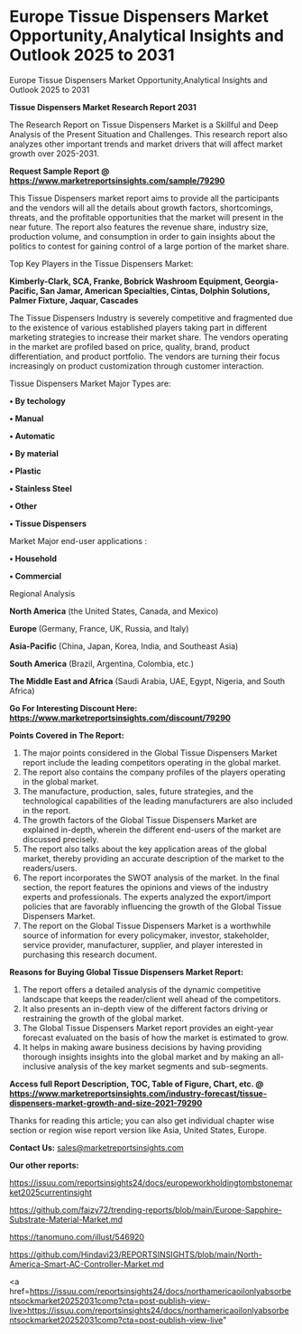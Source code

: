 # Europe Tissue Dispensers Market Opportunity,Analytical Insights and Outlook 2025 to 2031
Europe Tissue Dispensers Market Opportunity,Analytical Insights and Outlook 2025 to 2031

<strong>Tissue Dispensers Market Research Report 2031</strong>

The Research Report on Tissue Dispensers Market is a Skillful and Deep Analysis of the Present Situation and Challenges. This research report also analyzes other important trends and market drivers that will affect market growth over 2025-2031.

<strong>Request Sample Report @ <a href=https://www.marketreportsinsights.com/sample/79290>https://www.marketreportsinsights.com/sample/79290</a></strong>

This Tissue Dispensers market report aims to provide all the participants and the vendors will all the details about growth factors, shortcomings, threats, and the profitable opportunities that the market will present in the near future. The report also features the revenue share, industry size, production volume, and consumption in order to gain insights about the politics to contest for gaining control of a large portion of the market share.

Top Key Players in the Tissue Dispensers Market:

<strong>Kimberly-Clark, SCA, Franke, Bobrick Washroom Equipment, Georgia-Pacific, San Jamar, American Specialties, Cintas, Dolphin Solutions, Palmer Fixture, Jaquar, Cascades</strong>

The Tissue Dispensers Industry is severely competitive and fragmented due to the existence of various established players taking part in different marketing strategies to increase their market share. The vendors operating in the market are profiled based on price, quality, brand, product differentiation, and product portfolio. The vendors are turning their focus increasingly on product customization through customer interaction.

Tissue Dispensers Market Major Types are:

<strong>• By techology

• Manual

• Automatic

• By material

• Plastic

• Stainless Steel

• Other

• Tissue Dispensers</strong>

Market Major end-user applications :

<strong>• Household

• Commercial</strong>

Regional Analysis

</u><strong><b>North America</b></strong> (the United States, Canada, and Mexico)

<strong><b>Europe </b></strong>(Germany, France, UK, Russia, and Italy)

<strong><b>Asia-Pacific</b></strong> (China, Japan, Korea, India, and Southeast Asia)

<strong><b>South America</b></strong> (Brazil, Argentina, Colombia, etc.)

<strong><b>The Middle East and Africa</b></strong> (Saudi Arabia, UAE, Egypt, Nigeria, and South Africa)

<strong>Go For Interesting Discount Here: <a href=https://www.marketreportsinsights.com/discount/79290>https://www.marketreportsinsights.com/discount/79290</a></strong>

<strong>Points Covered in The Report:</strong>
<ol>
  <li>The major points considered in the Global Tissue Dispensers Market report include the leading competitors operating in the global market.</li>
  <li>The report also contains the company profiles of the players operating in the global market.</li>
  <li>The manufacture, production, sales, future strategies, and the technological capabilities of the leading manufacturers are also included in the report.</li>
  <li>The growth factors of the Global Tissue Dispensers Market are explained in-depth, wherein the different end-users of the market are discussed precisely.</li>
  <li>The report also talks about the key application areas of the global market, thereby providing an accurate description of the market to the readers/users.</li>
  <li>The report incorporates the SWOT analysis of the market. In the final section, the report features the opinions and views of the industry experts and professionals. The experts analyzed the export/import policies that are favorably influencing the growth of the Global Tissue Dispensers Market.</li>
  <li>The report on the Global Tissue Dispensers Market is a worthwhile source of information for every policymaker, investor, stakeholder, service provider, manufacturer, supplier, and player interested in purchasing this research document.</li>
</ol>
<strong>Reasons for Buying Global Tissue Dispensers Market Report:</strong>

<ol>
  <li>The report offers a detailed analysis of the dynamic competitive landscape that keeps the reader/client well ahead of the competitors.</li>
  <li>It also presents an in-depth view of the different factors driving or restraining the growth of the global market.</li>
  <li>The Global Tissue Dispensers Market report provides an eight-year forecast evaluated on the basis of how the market is estimated to grow.</li>
  <li>It helps in making aware business decisions by having providing thorough insights insights into the global market and by making an all-inclusive analysis of the key market segments and sub-segments.</li>
</ol>
<strong>Access full Report Description, TOC, Table of Figure, Chart, etc. @ <a href=https://www.marketreportsinsights.com/industry-forecast/tissue-dispensers-market-growth-and-size-2021-79290>https://www.marketreportsinsights.com/industry-forecast/tissue-dispensers-market-growth-and-size-2021-79290</a></strong>


Thanks for reading this article; you can also get individual chapter wise section or region wise report version like Asia, United States, Europe.

<strong>Contact Us:</strong>
sales@marketreportsinsights.com

<strong>Our other reports:</strong>

<a href=https://issuu.com/reportsinsights24/docs/europeworkholdingtombstonemarket2025currentinsight>https://issuu.com/reportsinsights24/docs/europeworkholdingtombstonemarket2025currentinsight</a>

<a href=https://github.com/faizy72/trending-reports/blob/main/Europe-Sapphire-Substrate-Material-Market.md>https://github.com/faizy72/trending-reports/blob/main/Europe-Sapphire-Substrate-Material-Market.md</a>

<a href=https://tanomuno.com/illust/546920>https://tanomuno.com/illust/546920</a>

<a href=https://github.com/Hindavi23/REPORTSINSIGHTS/blob/main/North-America-Smart-AC-Controller-Market.md>https://github.com/Hindavi23/REPORTSINSIGHTS/blob/main/North-America-Smart-AC-Controller-Market.md</a>

<a href=https://issuu.com/reportsinsights24/docs/northamericaoilonlyabsorbentsockmarket20252031comp?cta=post-publish-view-live>https://issuu.com/reportsinsights24/docs/northamericaoilonlyabsorbentsockmarket20252031comp?cta=post-publish-view-live</a>"
